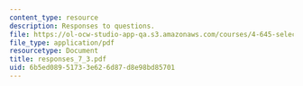 ```yaml
---
content_type: resource
description: Responses to questions.
file: https://ol-ocw-studio-app-qa.s3.amazonaws.com/courses/4-645-selected-topics-in-architecture-architecture-from-1750-to-the-present-fall-2004/6b5ed08951733e626d87d8e98bd85701_responses_7_3.pdf
file_type: application/pdf
resourcetype: Document
title: responses_7_3.pdf
uid: 6b5ed089-5173-3e62-6d87-d8e98bd85701
---
```

